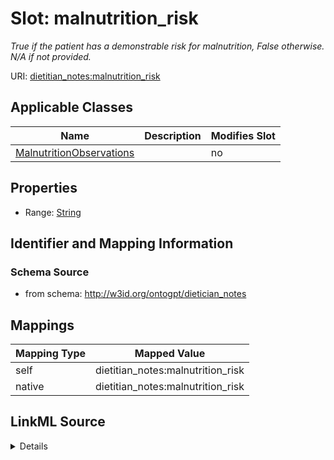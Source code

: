 

# Slot: malnutrition_risk


_True if the patient has a demonstrable risk for malnutrition, False otherwise. N/A if not provided._



URI: [dietitian_notes:malnutrition_risk](dietitian_notes:malnutrition_risk)



<!-- no inheritance hierarchy -->





## Applicable Classes

| Name | Description | Modifies Slot |
| --- | --- | --- |
| [MalnutritionObservations](MalnutritionObservations.md) |  |  no  |







## Properties

* Range: [String](String.md)





## Identifier and Mapping Information







### Schema Source


* from schema: http://w3id.org/ontogpt/dietician_notes




## Mappings

| Mapping Type | Mapped Value |
| ---  | ---  |
| self | dietitian_notes:malnutrition_risk |
| native | dietitian_notes:malnutrition_risk |




## LinkML Source

<details>
```yaml
name: malnutrition_risk
description: True if the patient has a demonstrable risk for malnutrition, False otherwise.
  N/A if not provided.
from_schema: http://w3id.org/ontogpt/dietician_notes
rank: 1000
alias: malnutrition_risk
owner: MalnutritionObservations
domain_of:
- MalnutritionObservations
range: string

```
</details>